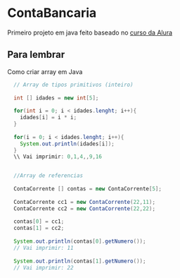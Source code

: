 # ContaBancaria
Primeiro projeto em java feito baseado no [curso da Alura](https://cursos.alura.com.br/formacao-java) 

## Para lembrar 

Como criar array em Java 
```java
  // Array de tipos primitivos (inteiro)
  
  int [] idades = new int[5];
  
  for(int i = 0; i < idades.lenght; i++){
    idades[i] = i * i;
  }
  
  for(i = 0; i < idades.lenght; i++){
    System.out.println(idades[i]);
  }
  \\ Vai imprimir: 0,1,4,,9,16


  //Array de referencias 
  
  ContaCorrente [] contas = new ContaCorrente[5];
  
  ContaCorrente cc1 = new ContaCorrente(22,11);
  ContaCorrente cc2 = new ContaCorrente(22,22);
  
  contas[0] = cc1;
  contas[1] = cc2;
  
  System.out.println(contas[0].getNumero());
  // Vai imprimir: 11
  
  System.out.println(contas[1].getNumero());
  // Vai imprimir: 22
```
